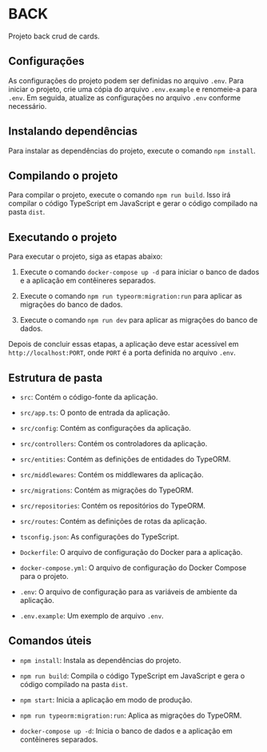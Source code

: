# BACK

Projeto back crud de cards.

## Configurações

As configurações do projeto podem ser definidas no arquivo `.env`. Para iniciar o projeto, crie uma cópia do arquivo `.env.example` e renomeie-a para `.env`. Em seguida, atualize as configurações no arquivo `.env` conforme necessário.

## Instalando dependências

Para instalar as dependências do projeto, execute o comando `npm install`.

## Compilando o projeto

Para compilar o projeto, execute o comando `npm run build`. Isso irá compilar o código TypeScript em JavaScript e gerar o código compilado na pasta `dist`.

## Executando o projeto

Para executar o projeto, siga as etapas abaixo:

1. Execute o comando `docker-compose up -d` para iniciar o banco de dados e a aplicação em contêineres separados.

2. Execute o comando `npm run typeorm:migration:run` para aplicar as migrações do banco de dados.

3. Execute o comando `npm run dev` para aplicar as migrações do banco de dados.

Depois de concluir essas etapas, a aplicação deve estar acessível em `http://localhost:PORT`, onde `PORT` é a porta definida no arquivo `.env`.

## Estrutura de pasta

- `src`: Contém o código-fonte da aplicação.

- `src/app.ts`: O ponto de entrada da aplicação.

- `src/config`: Contém as configurações da aplicação.

- `src/controllers`: Contém os controladores da aplicação.

- `src/entities`: Contém as definições de entidades do TypeORM.

- `src/middlewares`: Contém os middlewares da aplicação.

- `src/migrations`: Contém as migrações do TypeORM.

- `src/repositories`: Contém os repositórios do TypeORM.

- `src/routes`: Contém as definições de rotas da aplicação.

- `tsconfig.json`: As configurações do TypeScript.

- `Dockerfile`: O arquivo de configuração do Docker para a aplicação.

- `docker-compose.yml`: O arquivo de configuração do Docker Compose para o projeto.

- `.env`: O arquivo de configuração para as variáveis de ambiente da aplicação.

- `.env.example`: Um exemplo de arquivo `.env`.

## Comandos úteis

- `npm install`: Instala as dependências do projeto.

- `npm run build`: Compila o código TypeScript em JavaScript e gera o código compilado na pasta `dist`.

- `npm start`: Inicia a aplicação em modo de produção.

- `npm run typeorm:migration:run`: Aplica as migrações do TypeORM.

- `docker-compose up -d`: Inicia o banco de dados e a aplicação em contêineres separados.